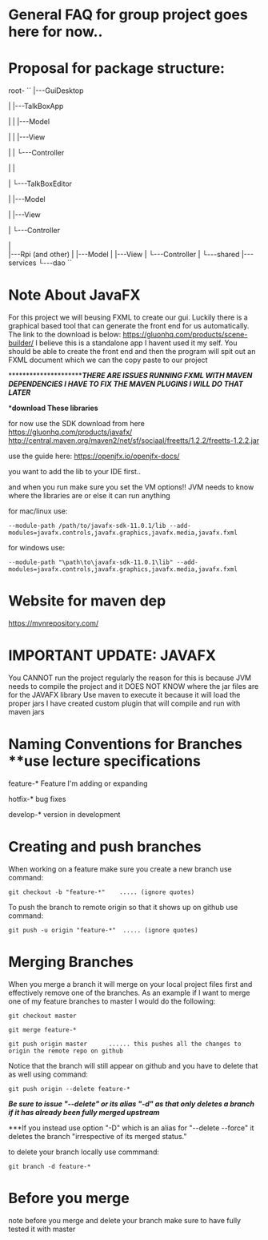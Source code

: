 # General FAQ for group project goes here for now..

# Proposal for package structure:
root-
``
|---GuiDesktop

|    |---TalkBoxApp

|    |      |---Model

|    |      |---View

|    |      └---Controller

|    |

|    └---TalkBoxEditor

|           |---Model

|           |---View

|           └---Controller

|     
|---Rpi (and other)
|    |---Model
|    |---View
|    └---Controller
|
└---shared
     |---services
     └---dao
     ``

# Note About JavaFX

For this project we will beusing FXML to create our gui. Luckily there is a graphical based tool that can generate the front end for us
automatically. The link to the download is below:
https://gluonhq.com/products/scene-builder/
I believe this is a standalone app I havent used it my self.
You should be able to create the front end and then the program will spit out an FXML document which we can the copy paste to our project

************************THERE ARE ISSUES RUNNING FXML WITH MAVEN DEPENDENCIES I HAVE TO FIX THE MAVEN PLUGINS I WILL DO THAT LATER***

***download These libraries**

for now use the SDK download from here https://gluonhq.com/products/javafx/
http://central.maven.org/maven2/net/sf/sociaal/freetts/1.2.2/freetts-1.2.2.jar



use the guide here: https://openjfx.io/openjfx-docs/

you want to add the lib to your IDE first..


and when you run make sure you set the VM options!! JVM needs to know where the libraries are or else it can run anything

for mac/linux use:

``--module-path /path/to/javafx-sdk-11.0.1/lib --add-modules=javafx.controls,javafx.graphics,javafx.media,javafx.fxml``

for windows use:

``--module-path "\path\to\javafx-sdk-11.0.1\lib" --add-modules=javafx.controls,javafx.graphics,javafx.media,javafx.fxml``

# Website for maven dep

https://mvnrepository.com/

# IMPORTANT UPDATE: JAVAFX

You CANNOT run the project regularly the reason for this is because JVM needs to compile the project and it DOES NOT KNOW where the jar files are for the JAVAFX library
Use maven to execute it because it will load the proper jars
I have created custom plugin that will compile and run with maven jars

# Naming Conventions for Branches **use lecture specifications
feature-*    Feature I'm adding or expanding

hotfix-*      bug fixes

develop-*     version in development


# Creating and push branches

When working on a feature make sure you create a new branch use command:

``git checkout -b "feature-*"    ..... (ignore quotes)``

To push the branch to remote origin so that it shows up on github use command:

``git push -u origin "feature-*"  ..... (ignore quotes)``

# Merging Branches
When you merge a branch it will merge on your local project files first and effectively remove one of the branches.
As an example if I want to merge one of my feature branches to master I would do the following:

``git checkout master``

``git merge feature-*``    

``git push origin master      ...... this pushes all the changes to origin the remote repo on github``


Notice that the branch will still appear on github and you have to delete that as well using command:

``git push origin --delete feature-*``

***Be sure to issue "--delete" or its alias "-d" as that only deletes a branch if it has already been fully merged upstream***

***If you instead use option "-D" which is an alias for "--delete --force" it deletes the branch "irrespective of its merged status." 

to delete your branch locally use commmand:

``git branch -d feature-*``


# Before you merge
note before you merge and delete your branch make sure to have fully tested it with master

